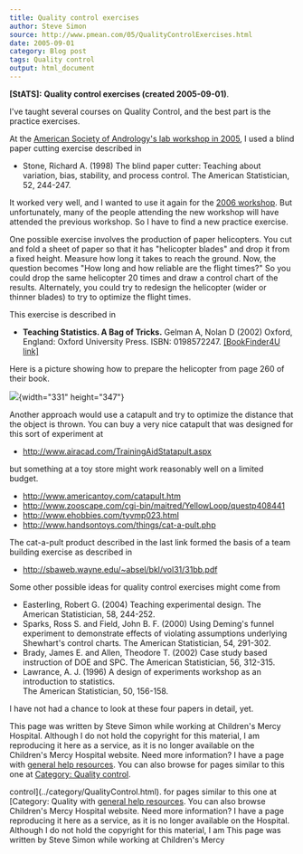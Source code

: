 ```yaml
---
title: Quality control exercises
author: Steve Simon
source: http://www.pmean.com/05/QualityControlExercises.html
date: 2005-09-01
category: Blog post
tags: Quality control
output: html_document
---
```

**[StATS]:** **Quality control exercises (created
2005-09-01)**.

I\'ve taught several courses on Quality Control, and the best part is
the practice exercises.

At the [American Society of Andrology\'s lab workshop in
2005](http://www.andrologysociety.com/meetings/alw.program2005.asp), I
used a blind paper cutting exercise described in

-   Stone, Richard A. (1998) The blind paper cutter: Teaching about
    variation, bias, stability, and process control. The American
    Statistician, 52, 244-247.

It worked very well, and I wanted to use it again for the [2006
workshop](http://www.andrologysociety.com/meetings/future.aspx). But
unfortunately, many of the people attending the new workshop will have
attended the previous workshop. So I have to find a new practice
exercise.

One possible exercise involves the production of paper helicopters. You
cut and fold a sheet of paper so that it has \"helicopter blades\" and
drop it from a fixed height. Measure how long it takes to reach the
ground. Now, the question becomes \"How long and how reliable are the
flight times?\" So you could drop the same helicopter 20 times and draw
a control chart of the results. Alternately, you could try to redesign
the helicopter (wider or thinner blades) to try to optimize the flight
times.

This exercise is described in

-   **Teaching Statistics. A Bag of Tricks.** Gelman A, Nolan D (2002)
    Oxford, England: Oxford University Press. ISBN: 0198572247.
    [\[BookFinder4U
    link\]](http://www.bookfinder4u.com/detail/0198572247.html)

Here is a picture showing how to prepare the helicopter from page 260 of
their book.

![](../weblog/images/QualityExercise1.jpg){width="331" height="347"}

Another approach would use a catapult and try to optimize the distance
that the object is thrown. You can buy a very nice catapult that was
designed for this sort of experiment at

-   <http://www.airacad.com/TrainingAidStatapult.aspx>

but something at a toy store might work reasonably well on a limited
budget.

-   <http://www.americantoy.com/catapult.htm>
-   <http://www.zooscape.com/cgi-bin/maitred/YellowLoop/questp408441>
-   <http://www.ehobbies.com/tyvmp023.html>
-   <http://www.handsontoys.com/things/cat-a-pult.php>

The cat-a-pult product described in the last link formed the basis of a
team building exercise as described in

-   <http://sbaweb.wayne.edu/~absel/bkl/vol31/31bb.pdf>

Some other possible ideas for quality control exercises might come from

-   Easterling, Robert G. (2004) Teaching experimental design. The
    American Statistician, 58, 244-252.
-   Sparks, Ross S. and Field, John B. F. (2000) Using Deming\'s funnel
    experiment to demonstrate effects of violating assumptions
    underlying Shewhart\'s control charts. The American Statistician,
    54, 291-302.
-   Brady, James E. and Allen, Theodore T. (2002) Case study based
    instruction of DOE and SPC. The American Statistician, 56, 312-315.
-   Lawrance, A. J. (1996) A design of experiments workshop as an
    introduction to statistics.\
    The American Statistician, 50, 156-158.

I have not had a chance to look at these four papers in detail, yet.

This page was written by Steve Simon while working at Children\'s Mercy
Hospital. Although I do not hold the copyright for this material, I am
reproducing it here as a service, as it is no longer available on the
Children\'s Mercy Hospital website. Need more information? I have a page
with [general help resources](../GeneralHelp.html). You can also browse
for pages similar to this one at [Category: Quality
control](../category/QualityControl.html).
<!---More--->
control](../category/QualityControl.html).
for pages similar to this one at [Category: Quality
with [general help resources](../GeneralHelp.html). You can also browse
Children\'s Mercy Hospital website. Need more information? I have a page
reproducing it here as a service, as it is no longer available on the
Hospital. Although I do not hold the copyright for this material, I am
This page was written by Steve Simon while working at Children\'s Mercy

<!---Do not use
**[StATS]:** **Quality control exercises (created
This page was written by Steve Simon while working at Children\'s Mercy
Hospital. Although I do not hold the copyright for this material, I am
reproducing it here as a service, as it is no longer available on the
Children\'s Mercy Hospital website. Need more information? I have a page
with [general help resources](../GeneralHelp.html). You can also browse
for pages similar to this one at [Category: Quality
control](../category/QualityControl.html).
--->

